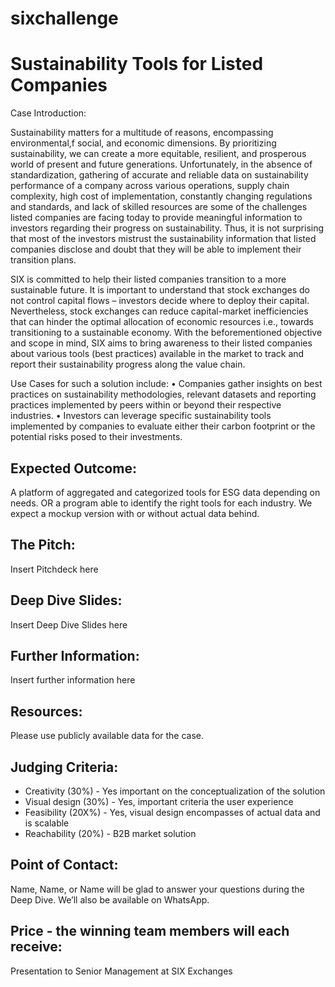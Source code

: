 # sixchallenge
# Sustainability Tools for Listed Companies

Case Introduction:

Sustainability matters for a multitude of reasons, encompassing environmental,f social, and economic dimensions. By prioritizing sustainability, we can create a more equitable, resilient, and prosperous world of present and future generations. Unfortunately, in the absence of standardization, gathering of accurate and reliable data on sustainability performance of a company across various operations, supply chain complexity, high cost of implementation, constantly changing regulations and standards, and lack of skilled resources are some of the challenges listed companies are facing today to provide meaningful information to investors regarding their progress on sustainability. Thus, it is not surprising that most of the investors mistrust the sustainability information that listed companies disclose and doubt that they will be able to implement their transition plans.

SIX is committed to help their listed companies transition to a more sustainable future. It is important to understand that stock exchanges do not control capital flows – investors decide where to deploy their capital. Nevertheless, stock exchanges can reduce capital-market inefficiencies that can hinder the optimal allocation of economic resources i.e., towards transitioning to a sustainable economy. With the beforementioned objective and scope in mind, SIX aims to bring awareness to their listed companies about various tools (best practices) available in the market to track and report their sustainability progress along the value chain. 

Use Cases for such a solution include: 
•	Companies gather insights on best practices on sustainability methodologies, relevant datasets and reporting practices implemented by peers within or beyond their respective industries.
•	Investors can leverage specific sustainability tools implemented by companies to evaluate either their carbon footprint or the potential risks posed to their investments. 

## Expected Outcome:

A platform of aggregated and categorized tools for ESG data depending on needs. OR a program able to identify the right tools for each industry.
We expect a mockup version with or without actual data behind.

## The Pitch:

Insert Pitchdeck here

## Deep Dive Slides:

Insert Deep Dive Slides here

## Further Information:

Insert further information here

## Resources:
Please use publicly available data for the case.

## Judging Criteria:
* Creativity (30%) - Yes important on the conceptualization of the solution 
* Visual design (30%) - Yes, important criteria the user experience 
* Feasibility (20X%) - Yes, visual design encompasses of actual data and is scalable
* Reachability (20%) - B2B market solution


## Point of Contact:

Name, Name, or Name will be glad to answer your questions during the Deep Dive. We’ll also be available on WhatsApp.

## Price - the winning team members will each receive:
Presentation to Senior Management at SIX Exchanges 
